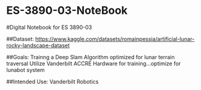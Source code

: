 # ES-3890-03-NoteBook
#Digital Notebook for ES 3890-03

##Dataset:
https://www.kaggle.com/datasets/romainpessia/artificial-lunar-rocky-landscape-dataset

##Goals:
Trainng a Deep Slam Algorithm optimized for lunar terrain traversal
Utilize Vanderbilt ACCRE Hardware for training...optimize for lunabot system

##Intended Use:
Vanderbilt Robotics
